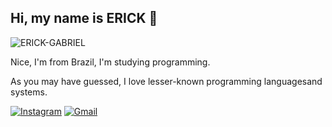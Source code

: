 ## Hi, my name is ERICK  👋

<p align="esquerda">
  <img
    src="https://komarev.com/ghpvc/?username=ERICK-GABRIEL"
    alt="ERICK-GABRIEL"
  />
</p>

Nice, I'm from Brazil, I'm studying programming.

As you may have guessed, I love lesser-known programming languages ​​and
systems.

<centro>

[![Instagram](https://img.shields.io/badge/-Instagram-ff0000?style=flat&logo=instagram&logoColor=white)](https://www.instagram.com/erickgabrielcds/) 
[![Gmail](https://img.shields.io/badge/-Email-green?style=flat&logo=gmail&logoColor=white)](https://mail.google.com/mail/u/0/#sent?compose=GTvVlcSBnpzMFqQNHBZCzxTtmlshSTPscJRCqqsxtRZvvXwTClDQlzttZQsBPKDKQpsVKxZSlXvCP) 
 

</center>

